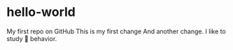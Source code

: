 # hello-world
My first repo on GitHub
This is my first change 
And another change. I like to study :lizard: behavior.
